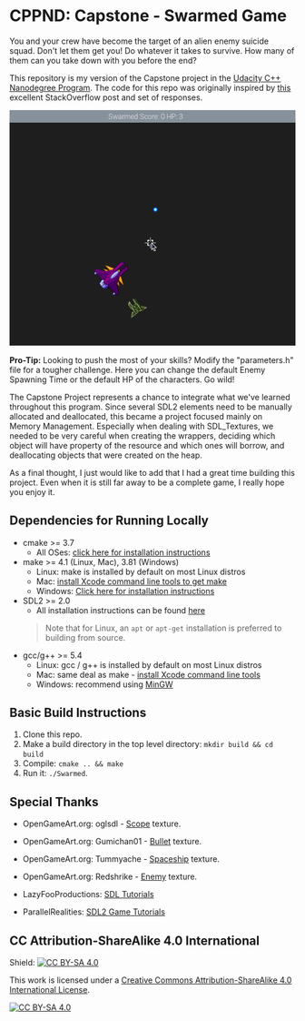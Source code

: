 # CPPND: Capstone - Swarmed Game

You and your crew have become the target of an alien enemy suicide squad. Don't let them get you! Do whatever it takes to survive. How many of them can you take down with you before the end?

This repository is my version of the Capstone project in the [Udacity C++ Nanodegree Program](https://www.udacity.com/course/c-plus-plus-nanodegree--nd213). The code for this repo was originally inspired by [this](https://codereview.stackexchange.com/questions/212296/snake-game-in-c-with-sdl) excellent StackOverflow post and set of responses.

<img src="swarmed-game.gif"/>

**Pro-Tip:** Looking to push the most of your skills? Modify the "parameters.h" file for a tougher challenge. Here you can change the default Enemy Spawning Time or the default HP of the characters. Go wild!

The Capstone Project represents a chance to integrate what we've learned throughout this program. Since several SDL2 elements need to be manually allocated and deallocated, this became a project focused mainly on Memory Management. Especially when dealing with SDL_Textures, we needed to be very careful when creating the wrappers, deciding which object will have property of the resource and which ones will borrow, and deallocating objects that were created on the heap. 

As a final thought, I just would like to add that I had a great time building this project. Even when it is still far away to be a complete game, I really hope you enjoy it. 

## Dependencies for Running Locally
* cmake >= 3.7
  * All OSes: [click here for installation instructions](https://cmake.org/install/)
* make >= 4.1 (Linux, Mac), 3.81 (Windows)
  * Linux: make is installed by default on most Linux distros
  * Mac: [install Xcode command line tools to get make](https://developer.apple.com/xcode/features/)
  * Windows: [Click here for installation instructions](http://gnuwin32.sourceforge.net/packages/make.htm)
* SDL2 >= 2.0
  * All installation instructions can be found [here](https://wiki.libsdl.org/Installation)
  >Note that for Linux, an `apt` or `apt-get` installation is preferred to building from source. 
* gcc/g++ >= 5.4
  * Linux: gcc / g++ is installed by default on most Linux distros
  * Mac: same deal as make - [install Xcode command line tools](https://developer.apple.com/xcode/features/)
  * Windows: recommend using [MinGW](http://www.mingw.org/)

## Basic Build Instructions

1. Clone this repo.
2. Make a build directory in the top level directory: `mkdir build && cd build`
3. Compile: `cmake .. && make`
4. Run it: `./Swarmed`.

## Special Thanks
* OpenGameArt.org: oglsdl - [Scope](https://opengameart.org/content/aim) texture.
* OpenGameArt.org: Gumichan01 - [Bullet](https://opengameart.org/content/tx-bullet-0) texture.
* OpenGameArt.org: Tummyache - [Spaceship](https://opengameart.org/content/purple-space-ship) texture.
* OpenGameArt.org: Redshrike - [Enemy](https://opengameart.org/content/space-ship-building-bits-volume-1) texture.

* LazyFooProductions: [SDL Tutorials](https://lazyfoo.net/tutorials/SDL/index.php)
* ParallelRealities: [SDL2 Game Tutorials](https://www.parallelrealities.co.uk/tutorials/)

## CC Attribution-ShareAlike 4.0 International

Shield: [![CC BY-SA 4.0][cc-by-sa-shield]][cc-by-sa]

This work is licensed under a
[Creative Commons Attribution-ShareAlike 4.0 International License][cc-by-sa].

[![CC BY-SA 4.0][cc-by-sa-image]][cc-by-sa]

[cc-by-sa]: http://creativecommons.org/licenses/by-sa/4.0/
[cc-by-sa-image]: https://licensebuttons.net/l/by-sa/4.0/88x31.png
[cc-by-sa-shield]: https://img.shields.io/badge/License-CC%20BY--SA%204.0-lightgrey.svg
